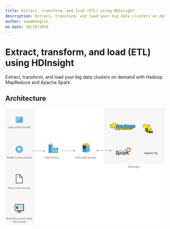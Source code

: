 ```yaml
---
title: Extract, transform, and load (ETL) using HDInsight 
description: Extract, transform, and load your big data clusters on demand with Hadoop MapReduce and Apache Spark.
author: adamboeglin
ms.date: 10/29/2018
---
```

# Extract, transform, and load (ETL) using HDInsight 
Extract, transform, and load your big data clusters on demand with Hadoop MapReduce and Apache Spark.

## Architecture
<img src="media/extract-transform-and-load-using-hdinsight.svg" alt='architecture diagram' />